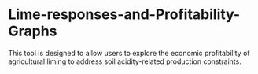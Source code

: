 # Lime-responses-and-Profitability-Graphs
This tool is designed to allow users to explore the economic profitability of agricultural liming to address soil acidity-related production constraints. 
